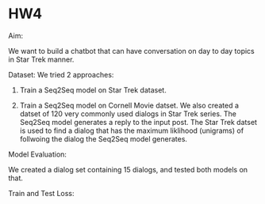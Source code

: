# HW4
Aim: 

We want to build a chatbot that can have conversation on day to day topics in Star Trek manner.

Dataset: We tried 2 approaches:

1. Train a Seq2Seq model on Star Trek dataset.

2. Train a Seq2Seq model on Cornell Movie datset. We also created a datset of 120 very commonly used dialogs in Star Trek series. The Seq2Seq model generates a reply to the input post. The Star Trek datset is used to find a dialog that has the maximum liklihood (unigrams)
of follwoing the dialog the Seq2Seq model generates. 

Model Evaluation:

We created a dialog set containing 15 dialogs, and tested both models on that. 

Train and Test Loss:


